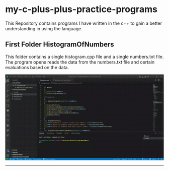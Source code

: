 # my-c-plus-plus-practice-programs

This Repository contains programs I have written in the c++ to gain a better understanding in using the language.

## First Folder HistogramOfNumbers

This folder contains a single histogram.cpp file and a single numbers.txt file. The program opens reads the data from the numbers.txt file and certain evaluations based on the data.

![Demonstration for HistogramOfNumbers](https://github.com/firepenguindisopanda/my-c-plus-plus-practice-programs/blob/main/readme_assets/histogram-output.gif)

----
